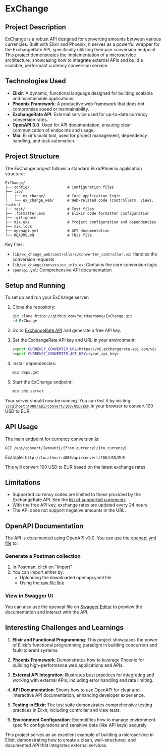 # ExChange

## Project Description

ExChange is a robust API designed for converting amounts between various currencies. Built with Elixir and Phoenix, it serves as a powerful wrapper for the ExchangeRate API, specifically utilizing their pair conversion endpoint. This project demonstrates the implementation of a microservice architecture, showcasing how to integrate external APIs and build a scalable, performant currency conversion service.

## Technologies Used

- **Elixir**: A dynamic, functional language designed for building scalable and maintainable applications.
- **Phoenix Framework**: A productive web framework that does not compromise speed or maintainability.
- **ExchangeRate API**: External service used for up-to-date currency conversion rates.
- **OpenAPI 3.0**: Used for API documentation, ensuring clear communication of endpoints and usage.
- **Mix**: Elixir's build tool, used for project management, dependency handling, and task automation.

## Project Structure

The ExChange project follows a standard Elixir/Phoenix application structure:

```
ExChange/
├── config/                 # Configuration files
├── lib/
│   ├── ex_change/          # Core application logic
│   └── ex_change_web/      # Web-related code (controllers, views, router)
├── test/                   # Test files
├── .formatter.exs          # Elixir code formatter configuration
├── .gitignore
├── mix.exs                 # Project configuration and dependencies
├── mix.lock               
├── openapi.yml             # API documentation
└── README.md               # This file
```

Key files:
- `lib/ex_change_web/controllers/converter_controller.ex`: Handles the conversion requests
- `lib/ex_change/conversion_info.ex`: Contains the core conversion logic
- `openapi.yml`: Comprehensive API documentation

## Setup and Running

To set up and run your ExChange server:

1. Clone the repository:
   ```bash
   git clone https://github.com/YourUsername/ExChange.git
   cd ExChange
   ```

2. Go to [ExchangeRate API](https://www.exchangerate-api.com/) and generate a free API key.

3. Set the ExchangeRate API key and URL in your environment:
   ```bash
   export CURRENCY_CONVERTER_URL=https://v6.exchangerate-api.com/v6/ 
   export CURRENCY_CONVERTER_API_KEY=<your_api_key>
   ```

4. Install dependencies:
   ```bash
   mix deps.get
   ```

5. Start the ExChange endpoint:
   ```bash
   mix phx.server
   ```

Your server should now be running. You can test it by visiting [`localhost:4000/api/convert/100/USD/EUR`](http://localhost:4000/api/convert/100/USD/EUR) in your browser to convert 100 USD to EUR.

## API Usage

The main endpoint for currency conversion is:

```
GET /api/convert/{amount}/{from_currency}/{to_currency}
```

Example: `http://localhost:4000/api/convert/100/USD/EUR`

This will convert 100 USD to EUR based on the latest exchange rates.

## Limitations

- Supported currency codes are limited to those provided by the ExchangeRate API. See the [list of supported currencies](https://www.exchangerate-api.com/docs/supported-currencies).
- With the free API key, exchange rates are updated every 24 hours.
- The API does not support negative amounts in the URL.

## OpenAPI Documentation

The API is documented using OpenAPI v3.0. You can use the [openapi.yml file](https://github.com/Gabee01/ExChange/blob/main/openapi.yml) to:

### Generate a Postman collection

1. In Postman, click on "Import"
2. You can import either by:
   - Uploading the downloaded openapi.yaml file
   - Using the [raw file link](https://raw.githubusercontent.com/Gabee01/ExChange/main/openapi.yml)

### View in Swagger UI

You can also use the openapi file on [Swagger Editor](https://editor.swagger.io/) to preview the documentation and interact with the API.

## Interesting Challenges and Learnings

1. **Elixir and Functional Programming**: This project showcases the power of Elixir's functional programming paradigm in building concurrent and fault-tolerant systems.

2. **Phoenix Framework**: Demonstrates how to leverage Phoenix for building high-performance web applications and APIs.

3. **External API Integration**: Illustrates best practices for integrating and working with external APIs, including error handling and rate limiting.

4. **API Documentation**: Shows how to use OpenAPI for clear and interactive API documentation, enhancing developer experience.

5. **Testing in Elixir**: The test suite demonstrates comprehensive testing practices in Elixir, including controller and view tests.

6. **Environment Configuration**: Exemplifies how to manage environment-specific configurations and sensitive data (like API keys) securely.

This project serves as an excellent example of building a microservice in Elixir, demonstrating how to create a clean, well-structured, and documented API that integrates external services.

